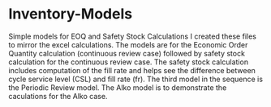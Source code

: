 # Inventory-Models
Simple models for EOQ and Safety Stock Calculations
I created these files to mirror the excel calculations. The models are for the Economic Order Quantity calculation (continuous review case)
followed by safety stock calculation for the continuous review case. The safety stock calculation includes computation of the fill rate and
helps see the difference between cycle service level (CSL) and fill rate (fr). The third model in the sequence is the Periodic Review model.
The Alko model is to demonstrate the caculations for the Alko case.
